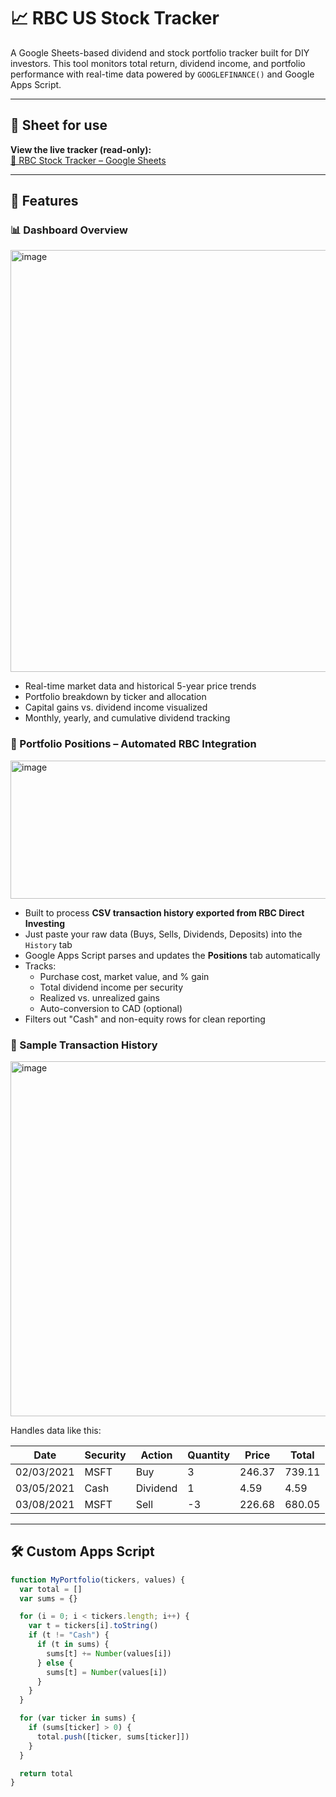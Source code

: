 # 📈 RBC US Stock Tracker

A Google Sheets-based dividend and stock portfolio tracker built for DIY investors. This tool monitors total return, dividend income, and portfolio performance with real-time data powered by `GOOGLEFINANCE()` and Google Apps Script.

---

## 🔗 Sheet for use 

**View the live tracker (read-only):**  
[🔗 RBC Stock Tracker – Google Sheets](https://docs.google.com/spreadsheets/d/1YDc308NsPFc7ON6ViP9ybww5p6fqjAQBWNQ0_xwZNSg/edit?usp=sharing)

---


## 🧩 Features

### 📊 Dashboard Overview
<img width="1389" height="675" alt="image" src="https://github.com/user-attachments/assets/c95bd0a5-6aed-4d65-a0a6-798a2210a1ef" />


- Real-time market data and historical 5-year price trends
- Portfolio breakdown by ticker and allocation
- Capital gains vs. dividend income visualized
- Monthly, yearly, and cumulative dividend tracking

### 🧾 Portfolio Positions – Automated RBC Integration
<img width="1280" height="221" alt="image" src="https://github.com/user-attachments/assets/65847795-68d0-4d2e-a0e1-d20188514cae" />

- Built to process **CSV transaction history exported from RBC Direct Investing**
- Just paste your raw data (Buys, Sells, Dividends, Deposits) into the `History` tab
- Google Apps Script parses and updates the **Positions** tab automatically
- Tracks:
  - Purchase cost, market value, and % gain
  - Total dividend income per security
  - Realized vs. unrealized gains
  - Auto-conversion to CAD (optional)
- Filters out "Cash" and non-equity rows for clean reporting


### 📄 Sample Transaction History
<img width="577" height="568" alt="image" src="https://github.com/user-attachments/assets/025f7da8-0d1c-4c13-968d-e55c7b572287" />

Handles data like this:

| Date       | Security | Action   | Quantity | Price   | Total   |
|------------|----------|----------|----------|---------|---------|
| 02/03/2021 | MSFT     | Buy      | 3        | 246.37  | 739.11  |
| 03/05/2021 | Cash     | Dividend | 1        | 4.59    | 4.59    |
| 03/08/2021 | MSFT     | Sell     | -3       | 226.68  | 680.05  |

---

## 🛠 Custom Apps Script
```javascript
function MyPortfolio(tickers, values) {
  var total = []
  var sums = {}

  for (i = 0; i < tickers.length; i++) {
    var t = tickers[i].toString()
    if (t != "Cash") {
      if (t in sums) {
        sums[t] += Number(values[i])
      } else {
        sums[t] = Number(values[i])
      }
    }
  }

  for (var ticker in sums) {
    if (sums[ticker] > 0) {
      total.push([ticker, sums[ticker]])
    }
  }

  return total
}
